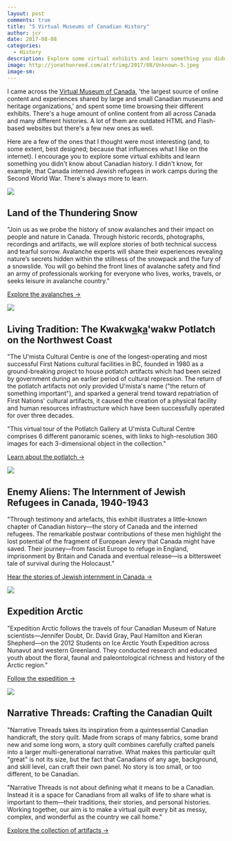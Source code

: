 ```yaml
---
layout: post
comments: true
title: "5 Virtual Museums of Canadian History"
author: jcr
date: 2017-08-08
categories:
  - History
description: Explore some virtual exhibits and learn something you didn't know about Canadian history.
image: http://jonathonreed.com/atrf/img/2017/08/Unknown-5.jpeg
image-sm:
--- 
```


I came across the <a href="http://www.virtualmuseum.ca/" target="blank">Virtual Museum of Canada</a>, 'the largest source of online content and experiences shared by large and small Canadian museums and heritage organizations,' and spent some time browsing their different exhibits. There's a huge amount of online content from all across Canada and many different histories. A lot of them are outdated HTML and Flash-based websites but there's a few new ones as well. 

Here are a few of the ones that I thought were most interesting (and, to some extent, best designed; because that influences what I like on the internet). I encourage you to explore some virtual exhibits and learn something you didn't know about Canadian history. I didn't know, for example, that Canada interned Jewish refugees in work camps during the Second World War. There's always more to learn.

<img src="http://jonathonreed.com/atrf/img/2017/08/Unknown-5.jpeg">

<h2>Land of the Thundering Snow</h2>

"Join us as we probe the history of snow avalanches and their impact on people and nature in Canada. Through historic records, photographs, recordings and artifacts, we will explore stories of both technical success and tearful sorrow. Avalanche experts will share their experiences revealing nature’s secrets hidden within the stillness of the snowpack and the fury of a snowslide. You will go behind the front lines of avalanche safety and find an army of professionals working for everyone who lives, works, travels, or seeks leisure in avalanche country."

<a href="http://www.landofthunderingsnow.ca/index-eng.php" target="blank">Explore the avalanches &rarr;</a>

<img src="http://jonathonreed.com/atrf/img/2017/08/dzunukwa_plat_de_fete-dzunukwa_feast_dish-1536w.jpg">

<h2>Living Tradition: The Kwakw<u>a</u>k<u>a</u>'wakw Potlatch on the Northwest Coast</h2>

"The U'mista Cultural Centre is one of the longest-operating and most successful First Nations cultural facilities in BC, founded in 1980 as a ground-breaking project to house potlatch artifacts which had been seized by government during an earlier period of cultural repression. The return of the potlatch artifacts not only provided U'mista's name ("the return of something important"), and sparked a general trend toward repatriation of First Nations' cultural artifacts, it caused the creation of a physical facility and human resources infrastructure which have been successfully operated for over three decades.

"This virtual tour of the Potlatch Gallery at U'mista Cultural Centre comprises 6 different panoramic scenes, with links to high-resolution 360 images for each 3-dimensional object in the collection."

<a href="https://umistapotlatch.ca/intro-eng.php" target="blank">Learn about the potlatch &rarr;</a>

<img src="http://jonathonreed.com/atrf/img/2017/08/b42062ccd791c24b6fa4c8d1a5d093ca-web.jpg">

<h2>Enemy Aliens: The Internment of Jewish Refugees in Canada, 1940-1943</h2>

"Through testimony and artefacts, this exhibit illustrates a little-known chapter of Canadian history—the story of Canada and the interned refugees. The remarkable postwar contributions of these men highlight the lost potential of the fragment of European Jewry that Canada might have saved. Their journey—from fascist Europe to refuge in England, imprisonment by Britain and Canada and eventual release—is a bittersweet tale of survival during the Holocaust."

<a href="http://enemyaliens.ca/accueil-home-eng.html" target="blank">Hear the stories of Jewish internment in Canada &rarr;</a>

<img src="http://jonathonreed.com/atrf/img/2017/08/Unknown-6.jpeg">

<h2>Expedition Arctic</h2>

"Expedition Arctic follows the travels of four Canadian Museum of Nature scientists—Jennifer Doubt, Dr. David Gray, Paul Hamilton and Kieran Shepherd—on the 2012 Students on Ice Arctic Youth Expedition across Nunavut and western Greenland. They conducted research and educated youth about the floral, faunal and paleontological richness and history of the Arctic region."

<a href="http://www.expeditionarctic.ca/site/" target="blank">Follow the expedition &rarr;</a>

<img src="http://jonathonreed.com/atrf/img/2017/08/2007382_s_1-web.jpg">

<h2>Narrative Threads: Crafting the Canadian Quilt</h2>

"Narrative Threads takes its inspiration from a quintessential Canadian handicraft, the story quilt. Made from scraps of many fabrics, some brand new and some long worn, a story quilt combines carefully crafted panels into a larger multi-generational narrative. What makes this particular quilt "great" is not its size, but the fact that Canadians of any age, background, and skill level, can craft their own panel. No story is too small, or too different, to be Canadian.

"Narrative Threads is not about defining what it means to be a Canadian. Instead it is a space for Canadians from all walks of life to share what is important to them—their traditions, their stories, and personal histories. Working together, our aim is to make a virtual quilt every bit as messy, complex, and wonderful as the country we call home."

<a href="http://www.narrativethreads.ca/explorer-explore.html#/curated=true" target="blank">Explore the collection of artifacts &rarr;</a>